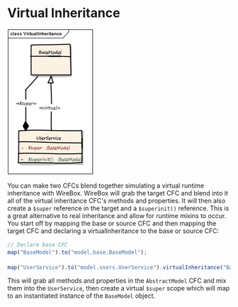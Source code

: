 # Virtual Inheritance

![](../.gitbook/assets/virtual_inheritance.jpg)

You can make two CFCs blend together simulating a virtual runtime inheritance with WireBox. WireBox will grab the target CFC and blend into it all of the virtual inheritance CFC's methods and properties. It will then also create a `$super` reference in the target and a `$superinit()` reference. This is a great alternative to real inheritance and allow for runtime mixins to occur. You start off by mapping the base or source CFC and then mapping the target CFC and declaring a virtualInheritance to the base or source CFC:

```javascript
// Declare base CFC
map("BaseModel").to("model.base.BaseModel");

map("UserService").to("model.users.UserService").virtualInheritance("BaseModel");
```

This will grab all methods and properties in the `AbstractModel` CFC and mix them into the `UserService`, then create a virtual `$super` scope which will map to an instantiated instance of the `BaseModel` object.

